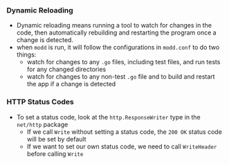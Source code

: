 ### Dynamic Reloading
- Dynamic reloading means running a tool to watch for changes in the code, then automatically rebuilding and restarting the program once a change is detected.
- when `modd` is run, it will follow the configurations in `modd.conf` to do two things:
  - watch for changes to any `.go` files, including test files, and run tests for any changed directories
  - watch for changes to any non-test `.go` file and to build and restart the app if a change is detected

### HTTP Status Codes
- To set a status code, look at the `http.ResponseWriter` type in the `net/http` package
  - If we call `Write` without setting a status code, the `200 OK` status code will be set by default
  - If we want to set our own status code, we need to call `WriteHeader` before calling `Write`
